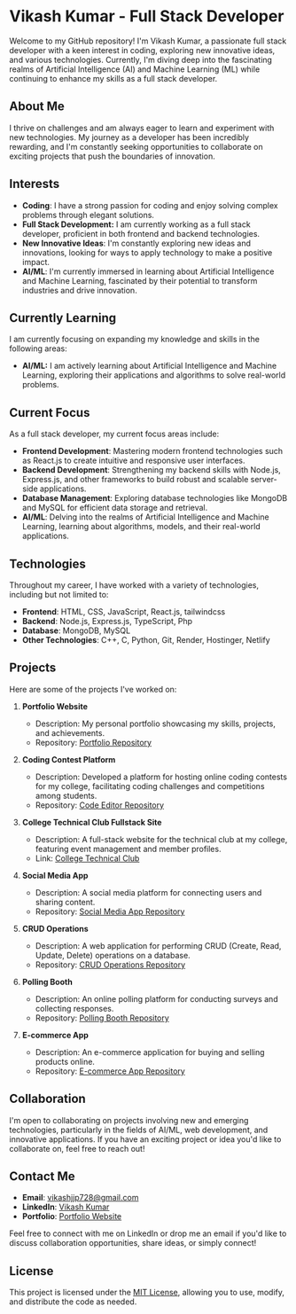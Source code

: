 <!--
-  👋 Hi, I’m Vikash kuamr 
- 👀 I’m interested in ...
- 🌱 I’m currently learning ...
- 💞️ I’m looking to collaborate on ...
- 📫 How to reach me ...
- 😄 Pronouns: ...
- ⚡ Fun fact: ...

--->
# Vikash Kumar - Full Stack Developer

Welcome to my GitHub repository! I'm Vikash Kumar, a passionate full stack developer with a keen interest in coding, exploring new innovative ideas, and various technologies. Currently, I'm diving deep into the fascinating realms of Artificial Intelligence (AI) and Machine Learning (ML) while continuing to enhance my skills as a full stack developer.

## About Me

I thrive on challenges and am always eager to learn and experiment with new technologies. My journey as a developer has been incredibly rewarding, and I'm constantly seeking opportunities to collaborate on exciting projects that push the boundaries of innovation.

## Interests

- **Coding**: I have a strong passion for coding and enjoy solving complex problems through elegant solutions.
- **Full Stack Development:** I am currently working as a full stack developer, proficient in both frontend and backend technologies.
- **New Innovative Ideas**: I'm constantly exploring new ideas and innovations, looking for ways to apply technology to make a positive impact.
- **AI/ML**: I'm currently immersed in learning about Artificial Intelligence and Machine Learning, fascinated by their potential to transform industries and drive innovation.


## Currently Learning

I am currently focusing on expanding my knowledge and skills in the following areas:

- **AI/ML:** I am actively learning about Artificial Intelligence and Machine Learning, exploring their applications and algorithms to solve real-world problems.


## Current Focus

As a full stack developer, my current focus areas include:

- **Frontend Development**: Mastering modern frontend technologies such as React.js to create intuitive and responsive user interfaces.
- **Backend Development**: Strengthening my backend skills with Node.js, Express.js, and other frameworks to build robust and scalable server-side applications.
- **Database Management**: Exploring database technologies like MongoDB and MySQL for efficient data storage and retrieval.
- **AI/ML**: Delving into the realms of Artificial Intelligence and Machine Learning, learning about algorithms, models, and their real-world applications.

## Technologies

Throughout my career, I have worked with a variety of technologies, including but not limited to:

- **Frontend**: HTML, CSS, JavaScript, React.js, tailwindcss
- **Backend**: Node.js, Express.js, TypeScript, Php
- **Database**: MongoDB, MySQL
- **Other Technologies**: C++, C, Python, Git, Render, Hostinger, Netlify

## Projects

Here are some of the projects I've worked on:

1. **Portfolio Website**
   - Description: My personal portfolio showcasing my skills, projects, and achievements.
   - Repository: [Portfolio Repository](https://github.com/vikashkrdeveloper/portfolio.github.io.git)

2. **Coding Contest Platform**
   - Description: Developed a platform for hosting online coding contests for my college, facilitating coding challenges and competitions among students.
   - Repository: [Code Editor Repository](https://github.com/vikashkrdeveloper/Online-Test-Website-1.1.git)

3. **College Technical Club Fullstack Site**
   - Description: A full-stack website for the technical club at my college, featuring event management and member profiles.
   - Link: [College Technical Club](http:178.16.139.228)

4. **Social Media App**
   - Description: A social media platform for connecting users and sharing content.
   - Repository: [Social Media App Repository](https://github.com/vikashkrdeveloper/algocoretech.socialmedia.mern.project.git)

5. **CRUD Operations**
   - Description: A web application for performing CRUD (Create, Read, Update, Delete) operations on a database.
   - Repository: [CRUD Operations Repository](https://github.com/vikashkrdeveloper/curdoperation.git)

6. **Polling Booth**
   - Description: An online polling platform for conducting surveys and collecting responses.
   - Repository: [Polling Booth Repository](https://github.com/vikashkrdeveloper/PollingBoothTwo.git)

7. **E-commerce App**
   - Description: An e-commerce application for buying and selling products online.
   - Repository: [E-commerce App Repository](https://github.com/vikashkrdeveloper/fullstack-ecommerceapp-algocoretech.git)


## Collaboration

I'm open to collaborating on projects involving new and emerging technologies, particularly in the fields of AI/ML, web development, and innovative applications. If you have an exciting project or idea you'd like to collaborate on, feel free to reach out!

## Contact Me

- **Email**: vikashjjp728@gmail.com
- **LinkedIn**: [Vikash Kumar](https://www.linkedin.com/in/vikash-kumar-8467b0253/)
- **Portfolio**: [Portfolio Website](https://easylearnvikash.tech)

Feel free to connect with me on LinkedIn or drop me an email if you'd like to discuss collaboration opportunities, share ideas, or simply connect!

## License

This project is licensed under the [MIT License](LICENSE), allowing you to use, modify, and distribute the code as needed.

<!---
vikashkrdeveloper/vikashkrdeveloper is a ✨ special ✨ repository because its `README.md` (this file) appears on your GitHub profile.
You can click the Preview link to take a look at your changes.
--->
